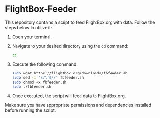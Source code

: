 # FlightBox-Feeder

This repository contains a script to feed FlightBox.org with data. Follow the steps below to utilize it:

1. Open your terminal.

2. Navigate to your desired directory using the `cd` command:
    ```bash
    cd
    ```

3. Execute the following command:

    ```bash
    sudo wget https://flightbox.org/downloads/fbfeeder.sh
    sudo sed -i 's/\r$//' fbfeeder.sh
    sudo chmod +x fbfeeder.sh
    sudo ./fbfeeder.sh
    ```

4. Once executed, the script will feed data to FlightBox.org.

Make sure you have appropriate permissions and dependencies installed before running the script.

